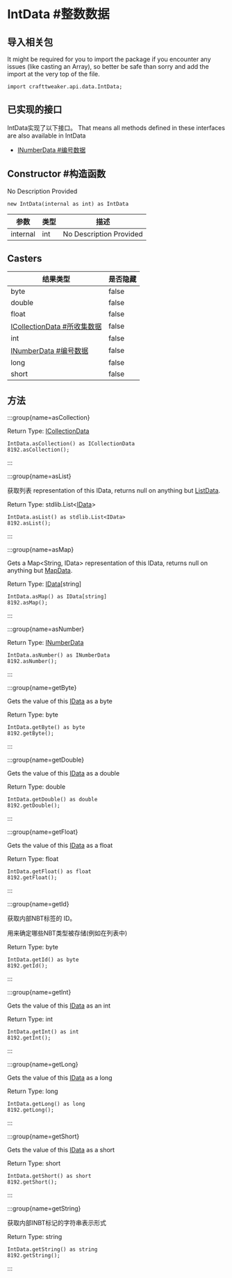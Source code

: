 # IntData #整数数据



## 导入相关包

It might be required for you to import the package if you encounter any issues (like casting an Array), so better be safe than sorry and add the import at the very top of the file.
```zenscript
import crafttweaker.api.data.IntData;
```


## 已实现的接口
IntData实现了以下接口。 That means all methods defined in these interfaces are also available in IntData

- [INumberData #编号数据](/vanilla/api/data/INumberData)

## Constructor #构造函数

No Description Provided
```zenscript
new IntData(internal as int) as IntData
```

| 参数       | 类型  | 描述                      |
| -------- | --- | ----------------------- |
| internal | int | No Description Provided |



## Casters

| 结果类型                                                        | 是否隐藏  |
| ----------------------------------------------------------- | ----- |
| byte                                                        | false |
| double                                                      | false |
| float                                                       | false |
| [ICollectionData #所收集数据](/vanilla/api/data/ICollectionData) | false |
| int                                                         | false |
| [INumberData #编号数据](/vanilla/api/data/INumberData)          | false |
| long                                                        | false |
| short                                                       | false |

## 方法

:::group{name=asCollection}

Return Type: [ICollectionData](/vanilla/api/data/ICollectionData)

```zenscript
IntData.asCollection() as ICollectionData
8192.asCollection();
```

:::

:::group{name=asList}

获取列表<IData> representation of this IData, returns null on anything but [ListData](/vanilla/api/data/ListData).

Return Type: stdlib.List&lt;[IData](/vanilla/api/data/IData)&gt;

```zenscript
IntData.asList() as stdlib.List<IData>
8192.asList();
```

:::

:::group{name=asMap}

Gets a Map<String, IData> representation of this IData, returns null on anything but [MapData](/vanilla/api/data/MapData).

Return Type: [IData](/vanilla/api/data/IData)[string]

```zenscript
IntData.asMap() as IData[string]
8192.asMap();
```

:::

:::group{name=asNumber}

Return Type: [INumberData](/vanilla/api/data/INumberData)

```zenscript
IntData.asNumber() as INumberData
8192.asNumber();
```

:::

:::group{name=getByte}

Gets the value of this [IData](/vanilla/api/data/IData) as a byte

Return Type: byte

```zenscript
IntData.getByte() as byte
8192.getByte();
```

:::

:::group{name=getDouble}

Gets the value of this [IData](/vanilla/api/data/IData) as a double

Return Type: double

```zenscript
IntData.getDouble() as double
8192.getDouble();
```

:::

:::group{name=getFloat}

Gets the value of this [IData](/vanilla/api/data/IData) as a float

Return Type: float

```zenscript
IntData.getFloat() as float
8192.getFloat();
```

:::

:::group{name=getId}

获取内部NBT标签的 ID。

 用来确定哪些NBT类型被存储(例如在列表中)

Return Type: byte

```zenscript
IntData.getId() as byte
8192.getId();
```

:::

:::group{name=getInt}

Gets the value of this [IData](/vanilla/api/data/IData) as an int

Return Type: int

```zenscript
IntData.getInt() as int
8192.getInt();
```

:::

:::group{name=getLong}

Gets the value of this [IData](/vanilla/api/data/IData) as a long

Return Type: long

```zenscript
IntData.getLong() as long
8192.getLong();
```

:::

:::group{name=getShort}

Gets the value of this [IData](/vanilla/api/data/IData) as a short

Return Type: short

```zenscript
IntData.getShort() as short
8192.getShort();
```

:::

:::group{name=getString}

获取内部INBT标记的字符串表示形式

Return Type: string

```zenscript
IntData.getString() as string
8192.getString();
```

:::


